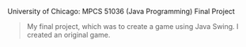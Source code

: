 University of Chicago: MPCS 51036 (Java Programming) Final Project
> My final project, which was to create a game using Java Swing. I created an original game.
